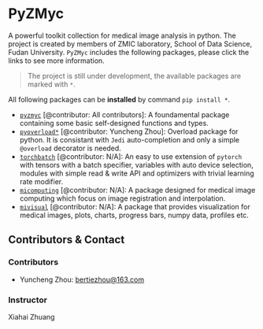 # PyZMyc

A powerful toolkit collection for medical image analysis in python. The project is created by members of ZMIC laboratory, School of Data Science, Fudan University. `PyZMyc` includes the following packages, please click the links to see more information. 

> The project is still under development, the available packages are marked with `*`. 

All following packages can be **installed** by command `pip install *`. 

- [`pyzmyc`](./pyzmyc/README.md) [@contributor: All contributors]: A foundamental package containing some basic self-designed functions and types. 
- [`pyoverload*`](./pyoverload/README.md) [@contributor: Yuncheng Zhou]: Overload package for python. It is consistant with `Jedi` auto-completion and only a simple `@overload` decorator is needed. 
- [`torchbatch`](./torchbatch/README.md) [@contributor: N/A]: An easy to use extension of `pytorch` with tensors with a batch specifier, variables with auto device selection, modules with simple read & write API and optimizers with trivial learning rate modifier. 
- [`micomputing`](./micomputing/README.md) [@contributor: N/A]: A package designed for medical image computing which focus on image registration and interpolation. 
- [`mivisual`](./mivisual/README.md) [@contributor: N/A]: A package that provides visualization for medical images, plots, charts, progress bars, numpy data, profiles etc. 

## Contributors & Contact

### Contributors

- Yuncheng Zhou: [bertiezhou@163.com](mailto:bertiezhou@163.com)

### Instructor

Xiahai Zhuang